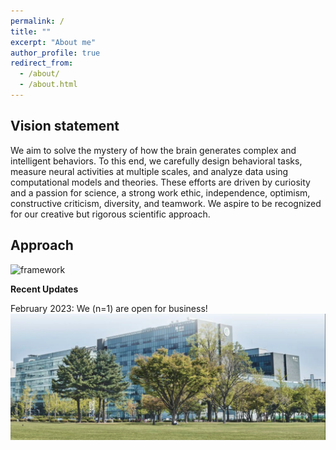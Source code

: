 ```yaml
---
permalink: /
title: ""
excerpt: "About me"
author_profile: true
redirect_from: 
  - /about/
  - /about.html
---
```

## Vision statement

We aim to solve the mystery of how the brain generates complex and intelligent behaviors. To this end, we carefully design behavioral tasks, measure neural activities at multiple scales, and analyze data using computational models and theories. These efforts are driven by curiosity and a passion for science, a strong work ethic, independence, optimism, constructive criticism, diversity, and teamwork. We aspire to be recognized for our creative but rigorous scientific approach.

## Approach

![framework](../images/framework.png)

**Recent Updates**

February 2023: We (n=1) are open for business!
![Ncenter](../images/Ncenter.png)


